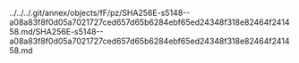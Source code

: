 ../../../.git/annex/objects/fF/pz/SHA256E-s5148--a08a83f8f0d05a7021727ced657d65b6284ebf65ed24348f318e82464f241458.md/SHA256E-s5148--a08a83f8f0d05a7021727ced657d65b6284ebf65ed24348f318e82464f241458.md